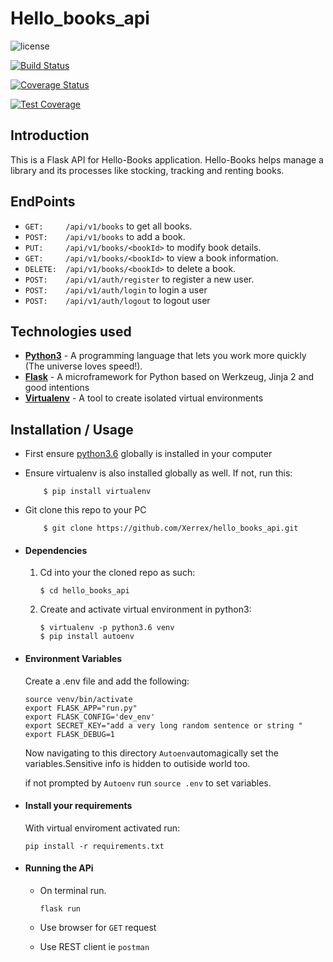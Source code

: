 # Hello_books_api

![license](https://img.shields.io/github/license/mashape/apistatus.svg)

[![Build Status](https://travis-ci.org/Xerrex/hello_books_api.svg?branch=develop)](https://travis-ci.org/Xerrex/hello_books_api)

[![Coverage Status](https://coveralls.io/repos/github/Xerrex/hello_books_api/badge.svg?branch=develop)](https://coveralls.io/github/Xerrex/hello_books_api?branch=develop)

[![Test Coverage](https://api.codeclimate.com/v1/badges/f198d0ee5be9bc93d9d9/test_coverage)](https://codeclimate.com/github/Xerrex/hello_books_api/test_coverage)

## Introduction
This is a Flask API for Hello-Books application. Hello-Books
helps manage a library and its processes like stocking, tracking and renting books.

## EndPoints
* `GET:     /api/v1/books`  to get all books.
* `POST:    /api/v1/books` to add a book.
* `PUT:     /api/v1/books/<bookId>` to modify book details.
* `GET:     /api/v1/books/<bookId>` to view a book information.
* `DELETE:  /api/v1/books/<bookId>` to delete a book. 
* `POST:    /api/v1/auth/register` to register a new user.
* `POST:    /api/v1/auth/login` to login a user
* `POST:    /api/v1/auth/logout` to logout user


## Technologies used
* **[Python3](https://www.python.org/downloads/)** - A programming language that lets you work more quickly (The universe loves speed!).
* **[Flask](flask.pocoo.org/)** - A microframework for Python based on Werkzeug, Jinja 2 and good intentions
* **[Virtualenv](https://virtualenv.pypa.io/en/stable/)** - A tool to create isolated virtual environments

## Installation / Usage
* First ensure [python3.6](https://www.python.org) globally is installed in your computer

* Ensure virtualenv  is also installed globally as well. If not, run this:
    ```
        $ pip install virtualenv
    ```
* Git clone this repo to your PC
    ```
        $ git clone https://github.com/Xerrex/hello_books_api.git
    ```
    
* #### Dependencies
    1. Cd into your the cloned repo as such:
        ```
        $ cd hello_books_api
        ```

    2. Create and activate virtual environment in python3:
        ```
        $ virtualenv -p python3.6 venv
        $ pip install autoenv

* #### Environment Variables
    Create a .env file and add the following:
    ```
    source venv/bin/activate
    export FLASK_APP="run.py"
    export FLASK_CONFIG='dev_env'
    export SECRET_KEY="add a very long random sentence or string "
    export FLASK_DEBUG=1
    
    ```
    Now navigating to this directory `Autoenv`automagically set the variables.Sensitive info 
    is hidden to outiside world too. 
    
    if not prompted by `Autoenv` run `source .env` to set variables.

* #### Install your requirements
    With virtual enviroment activated run:
    
    ```
    pip install -r requirements.txt
    ```    

* #### Running the APi
    * On terminal run.
    
        `flask run`    
    
    * Use browser for `GET` request
    * Use REST client ie `postman`